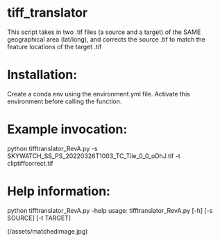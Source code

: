 # tiff_translator
This script takes in two .tif files (a source and a target) of the SAME geographical area (lat/long), and corrects the source .tif to match the feature locations of the target .tif

# Installation:
Create a conda env using the environment.yml file. Activate this environment before calling the function.

# Example invocation:
python tifftranslator_RevA.py -s SKYWATCH_SS_PS_20220326T1003_TC_Tile_0_0_oDhJ.tif -t cliptiffcorrect.tif

# Help information:
python tifftranslator_RevA.py -help
usage: tifftranslator_RevA.py [-h] [-s SOURCE] [-t TARGET]

(/assets/matchedimage.jpg)
